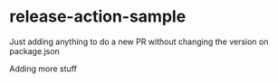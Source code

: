 # release-action-sample

Just adding anything to do a new PR without changing the version on package.json

Adding more stuff